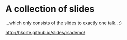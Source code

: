A collection of slides
======
...which only consists of the slides to exactly one talk.. :)

http://hkorte.github.io/slides/rsademo/
